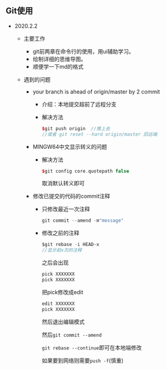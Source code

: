## Git使用

* 2020.2.2

  * 主要工作

    * git前两章在命令行的使用，用ui辅助学习。
    * 绘制详细的思维导图。
    * 顺便学一下md的格式

  * 遇到的问题

    * your branch is ahead of  origin/master by 2 commit

      * 介绍：本地提交超前了远程分支

      * 解决方法 

        ```c++
        $git push origin  //推上去
        //或者 git reset --hard origin/master 回远端
        ```

    * MINGW64中文显示转义的问题

      * 解决方法

        ``` c++
        $git config core.quotepath false
        ```

        取消默认转义即可

    * 修改已提交的代码的commit注释

      * 只修改最近一次注释

        ``` c++
        git commit --amend -m"message"
        ```

      * 修改之前的注释

        ```c
        $git rebase -i HEAD~x
        //显示前x次的注释
        ```

        之后会出现

        ```c
        pick XXXXXXX
        pick XXXXXXX
        ```

        把pick修改成edit

        ```c
        edit XXXXXXX
        pick XXXXXXX    
        ```

        然后退出编辑模式

        然后`git commit --amend`

        `git rebase --continue`即可在本地端修改

        如果要到网络则需要`push -f`(慎重)